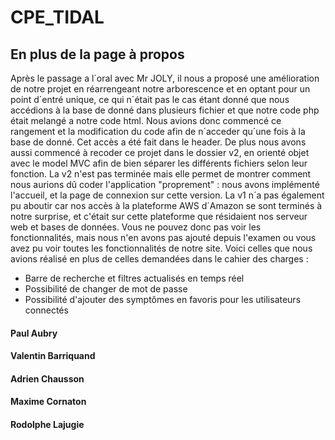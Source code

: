 # CPE_TIDAL

## En plus de la page à propos
Après le passage a l´oral avec Mr JOLY, il nous a proposé une amélioration de notre projet en réarrengeant notre arborescence et en optant pour un point d´entré unique, ce qui n´était pas le cas étant donné que nous accédions à la base de donné dans plusieurs fichier et que notre code php était melangé a notre code html. Nous avions donc commencé ce rangement et la modification du code afin de n´acceder qu´une fois à la base de donné. Cet accès a été fait dans le header. De plus nous avons aussi commencé à recoder ce projet dans le dossier v2, en orienté objet avec le model MVC afin de bien séparer les différents fichiers selon leur fonction. La v2 n'est pas terminée mais elle permet de montrer comment nous aurions dû coder l'application "proprement" : nous avons implémenté l'accueil, et la page de connexion sur cette version. La v1 n´a pas également pu aboutir car nos accès à la plateforme AWS d´Amazon se sont terminés à notre surprise, et c'était sur cette plateforme que résidaient nos serveur web et bases de données. Vous ne pouvez donc pas voir les fonctionnalités, mais nous n'en avons pas ajouté depuis l'examen ou vous avez pu voir toutes les fonctionnalités de notre site. Voici celles que nous avions réalisé en plus de celles demandées dans le cahier des charges : 
<br>
- Barre de recherche et filtres actualisés en temps réel <br>
- Possibilité de changer de mot de passe <br>
- Possibilité d'ajouter des symptômes en favoris pour les utilisateurs connectés <br>

#### Paul Aubry
#### Valentin Barriquand
#### Adrien Chausson
#### Maxime Cornaton
#### Rodolphe Lajugie


